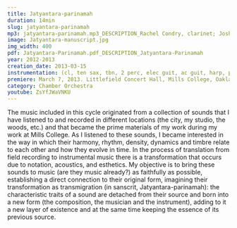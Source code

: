 ```yaml
---
title: Jatyantara-parinamah
duration: 14min
slug: jatyantara-parinamah
mp3: jatyantara-parinamah.mp3_DESCRIPTION_Rachel Condry, clarinet; Joshua Marshall, tenor saxophone; Peter Sloan, trombone; Aprille Tang, electronics; Stephan Haluska, harp; Brian Baumbusch, acoustic guitar; Jacob Peck, electric guitar; Julie Moon, piano; Tim Black, percussion; Scott Siler, percussion; Tim Kim, violin 1; Dylan Neely, violin 2; Crystal Pascucci, cello 1; Kimberly Sutton, cello 2; Christopher Luna-Mega, conductor
image: Jatyantara-manuscript.jpg
img_width: 400
pdf: Jatyantara-Parinamah.pdf_DESCRIPTION_Jatyantara-Parinamah
year: 2012-2013
creation_date: 2013-03-15
instrumentation: (cl, ten sax, tbn, 2 perc, elec guit, ac guit, harp, pno, 2 vl, 2 vc, electronics)
premiere: March 7, 2013. Littlefield Concert Hall, Mills College, Oakland, CA. Mills College Contemporary Chamber Ensemble, Christopher Luna-Mega, cond.
category: Chamber Orchestra
youtube: ZsYfJWaVNKU
---
```


The music included in this cycle originated from a collection of sounds that I have listened to and recorded in different locations (the city, my studio, the woods, etc.) and that became the prime materials of my work during my work at Mills College. As I listened to these sounds, I became interested in the way in which their harmony, rhythm, density, dynamics and timbre relate to each other and how they evolve in time. In the process of translation from field recording to instrumental music there is a transformation that occurs due to notation, acoustics, and esthetics. My objective is to bring these sounds to music (are they music already?) as faithfully as possible, establishing a direct connection to their original form, imagining their transformation as transmigration (in sanscrit, Jatyantara-parinamah): the characteristic traits of a sound are detached from their source and born into a new form (the composition, the musician and the instrument), adding to it a new layer of existence and at the same time keeping the essence of its previous source.
